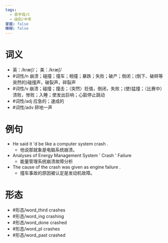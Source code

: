 ```yaml
---
tags:
  - 首字母/C
  - 级别/中考
掌握: false
模糊: false
---
```

# 词义
- 英：/kræʃ/； 美：/kræʃ/
- #词性/n  崩溃；碰撞；撞车；相撞；暴跌；失败；破产；倒闭；(倒下、破碎等突然的)碰撞声，破裂声，碎裂声
- #词性/v  崩溃；碰撞；撞击；（突然）贬值，倒闭，失败；(使)猛撞；（比赛中）溃败，惨败；入睡；使发出巨响；心脏停止跳动
- #词性/adj  应急的；速成的
- #词性/adv  砰地一声
# 例句
- He said it 'd be like a computer system crash .
	- 他说那就象是电脑系统崩溃。
- Analyses of Energy Management System ' Crash ' Failure
	- 能量管理系统崩溃故障分析
- The cause of the crash was given as engine failure .
	- 撞车事故的原因被认定是发动机故障。
# 形态
- #形态/word_third crashes
- #形态/word_ing crashing
- #形态/word_done crashed
- #形态/word_pl crashes
- #形态/word_past crashed

